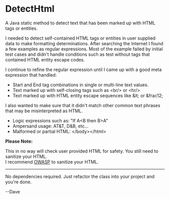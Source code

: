DetectHtml
==========

A Java static method to detect text that has been marked up with HTML tags
or entities.

I needed to detect self-contained HTML tags or entities in user supplied data
to make formatting determinations.  After searching the Internet I found a
few examples as regular expressions.  Most of the example failed by initial
test cases and didn't handle conditions such as test without tags that
contained HTML entity escape codes.

I continue to refine the regular expression until I came up with a good meta
expression that handled:

- Start and End tag combinations in single or multi-line text values.
- Text marked up with self-closing tags such as &lt;br/&gt; or &lt;hr/&gt;
- Text marked up with HTML entity escape sequences like &amp;lt; or &amp;frac12;

I also wanted to make sure that it didn't match other common text phrases
that may be misinterpreted as HTML.

- Logic expressions such as:  "If A&lt;B then B&gt;A"
- Ampersand usage:  AT&amp;T,  D&amp;B, etc...
- Malformed or partial HTML: &lt;/body&gt;&lt;/html&gt;

**Please Note:**

This in no way will check user provided HTML for safety.  You still need to
sanitize your HTML.  
I recommend [OWASP](https://www.owasp.org/index.php/Main_Page)
to sanitize your HTML.

<hr/>


No dependencies required.  Just refactor the class into your project and
you're done.



--Dave

